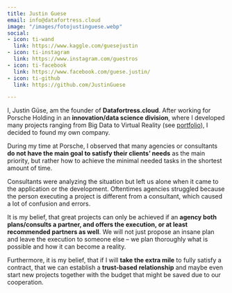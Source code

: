 ```yaml
---
title: Justin Guese
email: info@datafortress.cloud
image: "/images/fotojustinguese.webp"
social:
- icon: ti-wand
  link: https://www.kaggle.com/guesejustin
- icon: ti-instagram
  link: https://www.instagram.com/guestros
- icon: ti-facebook
  link: https://www.facebook.com/guese.justin/
- icon: ti-github
  link: https://github.com/JustinGuese

---
```

I, Justin Güse, am the founder of **Datafortress.cloud**. After working for Porsche Holding in an **innovation/data science division**, where I developed many projects ranging from Big Data to Virtual Reality (see [portfolio](/project)), I decided to found my own company.

During my time at Porsche, I observed that many agencies or consultants **do not have the main goal to satisfy their clients’ needs** as the main priority, but rather how to achieve the minimal needed tasks in the shortest amount of time.

Consultants were analyzing the situation but left us alone when it came to the application or the development. Oftentimes agencies struggled because the person executing a project is different from a consultant, which caused a lot of confusion and errors.

It is my belief, that great projects can only be achieved if an **agency both plans/consults a partner, and offers the execution, or at least recommended partners as well**. We will not just propose an insane plan and leave the execution to someone else – we plan thoroughly what is possible and how it can become a reality.

Furthermore, it is my belief, that if I will **take the extra mile** to fully satisfy a contract, that we can establish a **trust-based relationship** and maybe even start new projects together with the budget that might be saved due to our cooperation.
